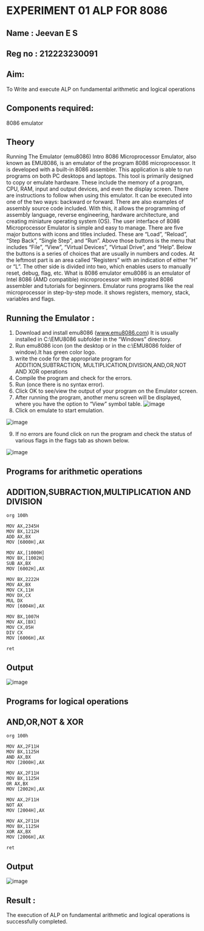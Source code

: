# EXPERIMENT 01 ALP FOR 8086
## Name : Jeevan E S
## Reg no : 212223230091
## Aim:
To Write and execute ALP on fundamental arithmetic and logical operations
## Components required:
 8086  emulator 
## Theory 
Running The Emulator (emu8086) Intro 8086 Microprocessor Emulator, also known as EMU8086, is an emulator of the program 8086 microprocessor. It is developed with a built-in 8086 assembler. This application is able to run programs on both PC desktops and laptops. This tool is primarily designed to copy or emulate hardware. These include the memory of a program, CPU, RAM, input and output devices, and even the display screen. There are instructions to follow when using this emulator. It can be executed into one of the two ways: backward or forward. There are also examples of assembly source code included. With this, it allows the programming of assembly language, reverse engineering, hardware architecture, and creating miniature operating system (OS). The user interface of 8086 Microprocessor Emulator is simple and easy to manage. There are five major buttons with icons and titles included. These are “Load”, “Reload”, “Step Back”, “Single Step”, and “Run”. Above those buttons is the menu that includes “File”, “View”, “Virtual Devices”, “Virtual Drive”, and “Help”. Below the buttons is a series of choices that are usually in numbers and codes. At the leftmost part is an area called “Registers” with an indication of either “H” or “L”. The other side is divided into two, which enables users to manually reset, debug, flag, etc. What is 8086 emulator emu8086 is an emulator of Intel 8086 (AMD compatible) microprocessor with integrated 8086 assembler and tutorials for beginners. Emulator runs programs like the real microprocessor in step-by-step mode. it shows registers, memory, stack, variables and flags.

 ## Running the Emulator :
1.	Download and install emu8086 (www.emu8086.com) It is usually installed in C:\EMU8086 subfolder in the “Windows” directory.
2.	Run  emu8086 icon (on the desktop or in the c:\EMU8086 folder of window).It has green color logo.  
3.	write the code for the appropriate program for ADDITION,SUBTRACTION, MULTIPLICATION,DIVISION,AND,OR,NOT AND XOR operations 
4.	 Compile the program and check for the errors.
5.	Run (once there is no syntax error).
6.	Click OK to see/view the output of your program on the Emulator screen. 
7.	After running the program, another menu screen will be displayed, where you have the option to “View” symbol table.
![image](https://user-images.githubusercontent.com/36288975/189273263-d65baae9-4b8f-4723-afb3-c0ffa4052b04.png)
8.	Click on emulate to start emulation.
   
![image](https://user-images.githubusercontent.com/36288975/189273273-9bb36ec1-e2e8-4892-8d35-37707332bfdc.png)

9.	If no errors are found click on run the program and check the status of various flags in the flags tab as shown below.

![image](https://user-images.githubusercontent.com/36288975/189273277-113a2a33-4a40-4ff8-95a5-ecd3a1f504fe.png)


## Programs for arithmetic  operations
## ADDITION,SUBRACTION,MULTIPLICATION AND DIVISION
```
org 100h

MOV AX,2345H
MOV BX,1212H
ADD AX,BX
MOV [6000H],AX
         
MOV AX,[1000H]
MOV BX,[1002H]
SUB AX,BX
MOV [6002H],AX       

MOV BX,2222H
MOV AX,BX
MOV CX,11H
MOV DX,CX
MUL DX
MOV [6004H],AX

MOV BX,1007H
MOV AX,[BX]
MOV CX,05H
DIV CX
MOV [6006H],AX

ret
```
## Output
![image](https://github.com/user-attachments/assets/8898f033-bcc5-49e2-872d-95c0fb796725)



## Programs for logical operations
## AND,OR,NOT & XOR
```
org 100h

MOV AX,2F11H
MOV BX,1125H
AND AX,BX
MOV [2000H],AX

MOV AX,2F11H
MOV BX,1125H
OR AX,BX     
MOV [2002H],AX

MOV AX,2F11H
NOT AX       
MOV [2004H],AX

MOV AX,2F11H
MOV BX,1125H
XOR AX,BX    
MOV [2006H],AX

ret
```
## Output

![image](https://github.com/user-attachments/assets/1ccc0af3-c1b9-4f80-a80d-deaece15be66)



## Result :

The execution of ALP on fundamental arithmetic and logical operations is successfully completed.
